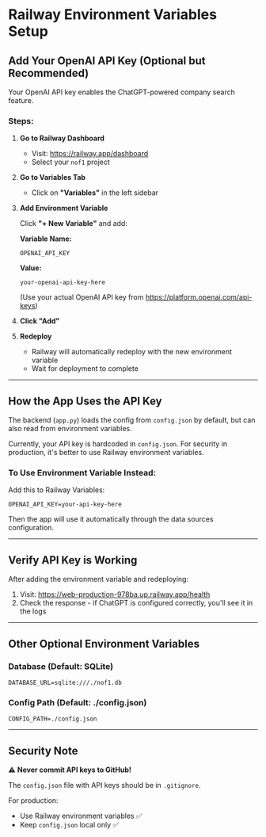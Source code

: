 # Railway Environment Variables Setup

## Add Your OpenAI API Key (Optional but Recommended)

Your OpenAI API key enables the ChatGPT-powered company search feature.

### Steps:

1. **Go to Railway Dashboard**
   - Visit: https://railway.app/dashboard
   - Select your `nof1` project

2. **Go to Variables Tab**
   - Click on **"Variables"** in the left sidebar

3. **Add Environment Variable**
   
   Click **"+ New Variable"** and add:
   
   **Variable Name:**
   ```
   OPENAI_API_KEY
   ```
   
   **Value:**
   ```
   your-openai-api-key-here
   ```
   
   (Use your actual OpenAI API key from https://platform.openai.com/api-keys)
   
4. **Click "Add"**

5. **Redeploy**
   - Railway will automatically redeploy with the new environment variable
   - Wait for deployment to complete

---

## How the App Uses the API Key

The backend (`app.py`) loads the config from `config.json` by default, but can also read from environment variables.

Currently, your API key is hardcoded in `config.json`. For security in production, it's better to use Railway environment variables.

### To Use Environment Variable Instead:

Add this to Railway Variables:
```
OPENAI_API_KEY=your-api-key-here
```

Then the app will use it automatically through the data sources configuration.

---

## Verify API Key is Working

After adding the environment variable and redeploying:

1. Visit: https://web-production-978ba.up.railway.app/health
2. Check the response - if ChatGPT is configured correctly, you'll see it in the logs

---

## Other Optional Environment Variables

### Database (Default: SQLite)
```
DATABASE_URL=sqlite:///./nof1.db
```

### Config Path (Default: ./config.json)
```
CONFIG_PATH=./config.json
```

---

## Security Note

⚠️ **Never commit API keys to GitHub!**

The `config.json` file with API keys should be in `.gitignore`.

For production:
- Use Railway environment variables ✅
- Keep `config.json` local only ✅

